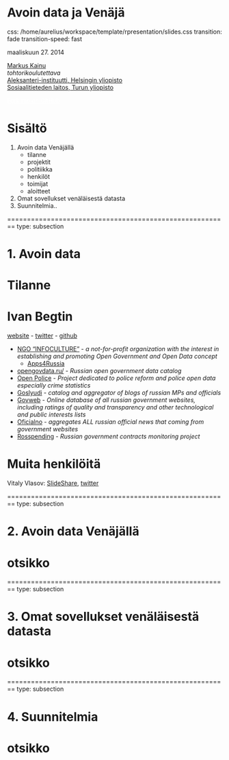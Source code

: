 Avoin data ja Venäjä
==============
css: /home/aurelius/workspace/template/rpresentation/slides.css
transition: fade
transition-speed: fast
<!-- *alaotsikko* -->

maaliskuun 27. 2014 </br>

<a href="http://markuskainu.fi">Markus Kainu</a></br>
*tohtorikoulutettava* </br>
[Aleksanteri-instituutti, Helsingin yliopisto](http://helsinki.fi/aleksanteri) </br>
[Sosiaalitieteden laitos, Turun yliopisto](https://www.utu.fi/fi/yksikot/soc/yksikot/sosiaalitieteet/Sivut/home.aspx) </br>

<div class="github-fork-ribbon-wrapper right">
<div class="github-fork-ribbon">
<a href="https://github.com/muuankarski/" style="color:white;">Fork me on GitHub</a>
</div>
</div>



<!-- ---| notes begin |--------------------------------


---------| notes end |-----------------------------  --> 

Sisältö
========================================================

1. Avoin data Venäjällä
    - tilanne
    - projektit
    - politiikka
    - henkilöt
    - toimijat
    - aloitteet
3. Omat sovellukset venäläisestä datasta
4. Suunnitelmia..



========================================================
type: subsection

# 1. Avoin data
 
Tilanne
========================================================






Ivan Begtin
========================================================

[website](http://ivan.begtin.name/) - [twitter](https://twitter.com/ibegtin) - [github](https://github.com/ivbeg)

- [NGO “INFOCULTURE”](http://www.infoculture.ru/) - *a not-for-profit organization with the interest in establishing and promoting Open Government and Open Data concept*
    - [Apps4Russia](http://www.apps4russia.ru/)
- [opengovdata.ru/](http://opengovdata.ru/) - *Russian open government data catalog*
- [Open Police](http://www.openpolice.ru/) - *Project dedicated to police reform and police open data especially crime statistics*
- [Goslyudi](http://www.goslyudi.ru/) - *catalog and aggregator of blogs of russian MPs and officials*
- [Govweb](http://www.govweb.ru/) - *Online database of all russian government websites, including ratings of quality and transparency and other technological and public interests lists*
- [Oficialno](http://federal.polit.ru) - *aggregates ALL russian official news that coming from government websites*
- [Rosspending](http://www.rosspending.ru) - *Russian government contracts monitoring project*

Muita henkilöitä
=======================================================

Vitaly Vlasov: [SlideShare](http://www.slideshare.net/inxaoc), [twitter](https://twitter.com/inxaoc)






========================================================
type: subsection

# 2. Avoin data Venäjällä

otsikko
========================================================


========================================================
type: subsection

# 3. Omat sovellukset venäläisestä datasta

otsikko
========================================================

========================================================
type: subsection

# 4. Suunnitelmia


otsikko
========================================================
